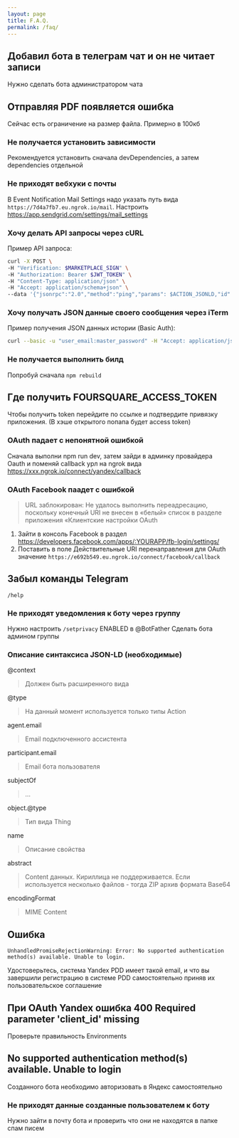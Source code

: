 ```yaml
---
layout: page
title: F.A.Q.
permalink: /faq/
---
```


## Добавил бота в телеграм чат и он не читает записи

Нужно сделать бота администратором чата

## Отправляя PDF появляется ошибка

Сейчас есть ограничение на размер файла. Примерно в 100кб

### Не получается установить зависимости

Рекомендуется установить сначала devDependencies, а затем dependencies отдельной

### Не приходят вебхуки с почты

В Event Notification Mail Settings надо указать путь вида `https://7d4a7fb7.eu.ngrok.io/mail`. 
Настроить <https://app.sendgrid.com/settings/mail_settings>

### Хочу делать API запросы через cURL 

Пример API запроса:

```bash
curl -X POST \ 
-H "Verification: $MARKETPLACE_SIGN" \ 
-H "Authorization: Bearer $JWT_TOKEN" \ 
-H "Content-Type: application/json" \ 
-H "Accept: application/schema+json" \
--data '{"jsonrpc":"2.0","method":"ping","params": $ACTION_JSONLD,"id":1}' http://127.0.0.1:5555/api
```

### Хочу получать JSON данные своего сообщения через iTerm

Пример получения JSON данных истории (Basic Auth):

```bash
curl --basic -u "user_email:master_password" -H "Accept: application/json" http://0.0.0.0:9000/message/73050f7c-2781-4f1a-b9f7-992f1d65f22e
```

### Не получается выполнить билд

Попробуй сначала `npm rebuild`

## Где получить FOURSQUARE_ACCESS_TOKEN

Чтобы получить token перейдите по ссылке и подтвердите привязку приложения. 
(В хэше открытого попапа будет access token)

### OAuth падает с непонятной ошибкой

Сначала выполни npm run dev, затем зайди в админку провайдера Oauth и 
поменяй callback урл на ngrok вида <https://xxx.ngrok.io/connect/yandex/callback>

### OAuth Facebook паадет с ошибкой

> URL заблокирован: Не удалось выполнить переадресацию, поскольку конечный URI не внесен в 
> «белый» список в разделе приложения «Клиентские настройки OAuth

1. Зайти в консоль Facebook в раздел 
<https://developers.facebook.com/apps/:YOURAPP/fb-login/settings/>
2. Поставить в поле Действительные URI перенаправления для OAuth значение 
`https://e692b549.eu.ngrok.io/connect/facebook/callback`

## Забыл команды Telegram

`
/help
`

### Не приходят уведомления к боту через группу

Нужно настроить `/setprivacy` ENABLED в @BotFather
Сделать бота админом группы

### Описание синтаксиса JSON-LD (необходимые)

@context 
> Должен быть расширенного вида

@type
> На данный момент используется только типы Action

agent.email 
> Email подключенного ассистента

participant.email
> Email бота пользователя

subjectOf
> ...

object.@type
> Тип вида Thing

name 
> Описание свойства

abstract
> Content данных. Кириллица не поддерживается. 
> Если используется несколько файлов - тогда ZIP архив формата Base64

encodingFormat
> MIME Content

## Ошибка

`UnhandledPromiseRejectionWarning: Error: No supported authentication method(s) available. Unable to login.`

Удостоверьтесь, система Yandex PDD имеет такой email, 
и что вы завершили регистрацию в системе PDD самостоятельно приняв их пользовательское соглашение 

## При OAuth Yandex ошибка 400 Required parameter 'client_id' missing

Проверьте правильность Environments

## No supported authentication method(s) available. Unable to login

Созданного бота необходимо авторизовать в Яндекс самостоятельно

### Не приходят данные созданные пользователем к боту

Нужно зайти в почту бота и проверить что они не находятся в папке спам писем
